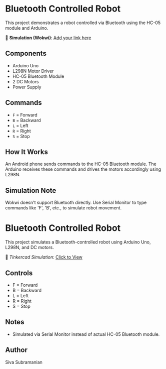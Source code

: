 # Bluetooth Controlled Robot

This project demonstrates a robot controlled via Bluetooth using the HC-05 module and Arduino.

🔗 **Simulation (Wokwi)**: [Add your link here](https://wokwi.com/projects/your-link)

## Components
- Arduino Uno
- L298N Motor Driver
- HC-05 Bluetooth Module
- 2 DC Motors
- Power Supply

## Commands
- `F` = Forward
- `B` = Backward
- `L` = Left
- `R` = Right
- `S` = Stop

## How It Works
An Android phone sends commands to the HC-05 Bluetooth module. The Arduino receives these commands and drives the motors accordingly using L298N.

## Simulation Note
Wokwi doesn't support Bluetooth directly. Use Serial Monitor to type commands like 'F', 'B', etc., to simulate robot movement.

# Bluetooth Controlled Robot

This project simulates a Bluetooth-controlled robot using Arduino Uno, L298N, and DC motors.

🔗 *Tinkercad Simulation*: [Click to View](https://www.tinkercad.com/things/drx29troUjL-bluetooth-controlled-robot)

## Controls
- F = Forward
- B = Backward
- L = Left
- R = Right
- S = Stop

## Notes
- Simulated via Serial Monitor instead of actual HC-05 Bluetooth module.
 
## Author
Siva Subramanian
